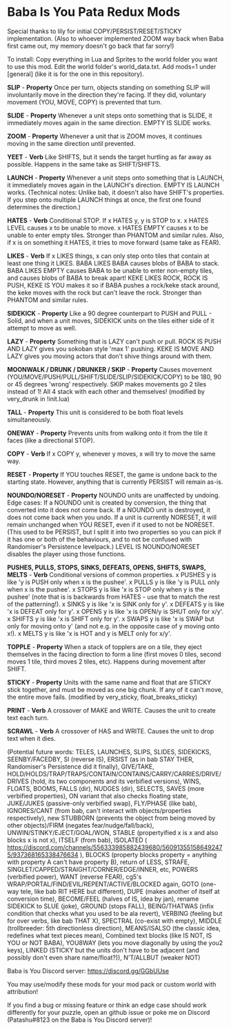 # Baba Is You Pata Redux Mods

Special thanks to lily for initial COPY/PERSIST/RESET/STICKY implementation. (Also to whoever implemented ZOOM way back when Baba first came out, my memory doesn't go back that far sorry!)

To install: Copy everything in Lua and Sprites to the world folder you want to use this mod. Edit the world folder's world_data.txt. Add mods=1 under [general] (like it is for the one in this repository).

**SLIP** - __Property__ Once per turn, objects standing on something SLIP will involuntarily move in the direction they're facing. If they did, voluntary movement (YOU, MOVE, COPY) is prevented that turn.

**SLIDE** - __Property__ Whenever a unit steps onto something that is SLIDE, it immediately moves again in the same direction. EMPTY IS SLIDE works.

**ZOOM** - __Property__ Whenever a unit that is ZOOM moves, it continues moving in the same direction until prevented.

**YEET** - __Verb__ Like SHIFTS, but it sends the target hurtling as far away as possible. Happens in the same take as SHIFT/SHIFTS.

**LAUNCH** - __Property__ Whenever a unit steps onto something that is LAUNCH, it immediately moves again in the LAUNCH's direction. EMPTY IS LAUNCH works. (Technical notes: Unlike bab, it doesn't also have SHIFT's properties. If you step onto multiple LAUNCH things at once, the first one found determines the direction.)

**HATES** - __Verb__ Conditional STOP. If x HATES y, y is STOP to x. x HATES LEVEL causes x to be unable to move. x HATES EMPTY causes x to be unable to enter empty tiles. Stronger than PHANTOM and similar rules. Also, if x is on something it HATES, it tries to move forward (same take as FEAR).

**LIKES** - __Verb__ If x LIKES things, x can only step onto tiles that contain at least one thing it LIKES. BABA LIKES BABA causes blobs of BABA to stack. BABA LIKES EMPTY causes BABA to be unable to enter non-empty tiles, and causes blobs of BABA to break apart! KEKE LIKES ROCK, ROCK IS PUSH, KEKE IS YOU makes it so if BABA pushes a rock/keke stack around, the keke moves with the rock but can't leave the rock. Stronger than PHANTOM and similar rules.

**SIDEKICK** - __Property__ Like a 90 degree counterpart to PUSH and PULL - Solid, and when a unit moves, SIDEKICK units on the tiles either side of it attempt to move as well.

**LAZY** - __Property__ Something that is LAZY can't push or pull. ROCK IS PUSH AND LAZY gives you sokoban style 'max 1' pushing. KEKE IS MOVE AND LAZY gives you moving actors that don't shive things around with them.

**MOONWALK / DRUNK / DRUNKER / SKIP** - __Property__ Causes movement (YOU/MOVE/PUSH/PULL/SHIFT/SLIDE/SLIP/SIDEKICK/COPY) to be 180, 90 or 45 degrees 'wrong' respectively. SKIP makes movements go 2 tiles instead of 1! All 4 stack with each other and themselves! (modified by very_drunk in !init.lua)

**TALL** - __Property__ This unit is considered to be both float levels simultaneously.

**ONEWAY** - __Property__ Prevents units from walking onto it from the tile it faces (like a directional STOP).

**COPY** - __Verb__ If x COPY y, whenever y moves, x will try to move the same way.

**RESET** - __Property__ If YOU touches RESET, the game is undone back to the starting state. However, anything that is currently PERSIST will remain as-is.

**NOUNDO/NORESET** - __Property__ NOUNDO units are unaffected by undoing. Edge cases: If a NOUNDO unit is created by conversion, the thing that converted into it does not come back. If a NOUNDO unit is destroyed, it does not come back when you undo. If a unit is currently NORESET, it will remain unchanged when YOU RESET, even if it used to not be NORESET. (This used to be PERSIST, but I split it into two properties so you can pick if it has one or both of the behaviours, and to not be confused with Randomiser's Persistence levelpack.) LEVEL IS NOUNDO/NORESET disables the player using those functions.

**PUSHES, PULLS, STOPS, SINKS, DEFEATS, OPENS, SHIFTS, SWAPS, MELTS** - __Verb__ Conditional versions of common properties. x PUSHES y is like 'y is PUSH only when x is the pushee'. x PULLS y is like 'y is PULL only when x is the pushee'. x STOPS y is like 'x is STOP only when y is the pushee' (note that is is backwards from HATES - use that to match the rest of the patterning!). x SINKS y is like 'x is SINK only for y'. x DEFEATS y is like 'x is DEFEAT only for y'. x OPENS y is like 'x is OPEN/y is SHUT only for x/y'. x SHIFTS y is like 'x is SHIFT only for y'. x SWAPS y is like 'x is SWAP but only for moving onto y' (and not e.g. in the opposite case of y moving onto x!). x MELTS y is like 'x is HOT and y is MELT only for x/y'.

**TOPPLE** - __Property__ When a stack of topplers are on a tile, they eject themselves in the facing direction to form a line (first moves 0 tiles, second moves 1 tile, third moves 2 tiles, etc). Happens during movement after SHIFT.

**STICKY** - __Property__ Units with the same name and float that are STICKY stick together, and must be moved as one big chunk. If any of it can't move, the entire move fails. (modified by very_sticky, float_breaks_sticky)

**PRINT** - __Verb__ A crossover of MAKE and WRITE. Causes the unit to create text each turn.

**SCRAWL** - __Verb__ A crossover of HAS and WRITE. Causes the unit to drop text when it dies.

(Potential future words: TELES, LAUNCHES, SLIPS, SLIDES, SIDEKICKS, SEENBY/FACEDBY, SI (reverse IS), ERSIST (as in bab STAY THER, Randomiser's Persistence did it finally), GIVE/TAKE, HOLD/HOLDS/TRAP/TRAPS/CONTAIN/CONTAINS/CARRY/CARRIES/DRIVE/DRIVES (hold, its two components and its verbified versions), WINS, FLOATS, BOOMS, FALLS (dir), NUDGES (dir), SELECTS, SAVES (more verbified properties), ON variant that also checks floating state, JUKE/JUKES (passive-only verbified swap), FLY/PHASE (like bab), IGNORES/CANT (from bab, can't interact with objects/properties respectively), new STUBBORN (prevents the object from being moved by other objects)/FIRM (negates fear/nudge/fall/back), UNWIN/STINKY/EJECT/GOAL/WON, STABLE (propertyified x is x and also blocks x is not x), ITSELF (from bab), ISOLATED ( https://discord.com/channels/556333985882439680/560913551586492475/937368165338476634 ), BLOCKS (property blocks property = anything with property A can't have property B), return of LESS, STRAFE, SINGLET/CAPPED/STRAIGHT/CORNER/EDGE/INNER, etc, POWERS (verbified power), WANT (reverse FEAR), cg5's WRAP/PORTAL/FIND/EVIL/REPENT/ACTIVE/BLOCKED again, GOTO (one-way tele, like bab RIT HERE but different), DUPE (makes another of itself at conversion time), BECOME/FEEL (halves of IS, idea by jan), rename SIDEKICK to SLUE (joke), GROUND (stops FALL), BEING/THATWAS (infix condition that checks what you used to be ala revert), VERBING (feeling but for over verbs, like bab THAT X), SPECTRAL (co-exist with empty), MIDDLE (trollbreeder: 5th directionless direction), MEANS/ISALSO (the classic idea, redefines what text pieces mean), Combined text blocks (like IS NOT, IS YOU or NOT BABA), YOU8WAY (lets you move diagonally by using the you2 keys), LINKED (STICKY but the units don't have to be adjacent (and possibly don't even share name/float?)), N'T/ALLBUT (weaker NOT)

Baba is You Discord server: https://discord.gg/GGbUUse

You may use/modify these mods for your mod pack or custom world with attribution!

If you find a bug or missing feature or think an edge case should work differently for your puzzle, open an github issue or poke me on Discord (Patashu#8123 on the Baba is You Discord server)!
